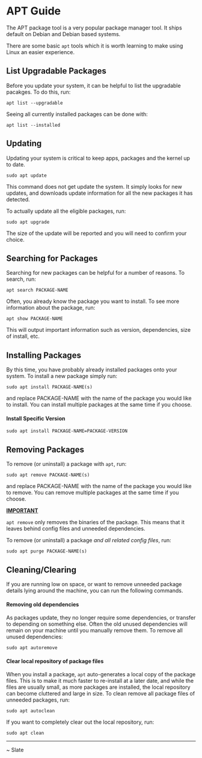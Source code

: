 # APT Guide

The APT package tool is a very popular package manager tool. It ships default on Debian and Debian based systems.

There are some basic ``apt`` tools which it is worth learning to make using Linux an easier experience.

## List Upgradable Packages

Before you update your system,  it can be helpful to list the upgradable pacakges. To do this, run:

``apt list --upgradable``

Seeing all currently installed packages can be done with:

``apt list --installed``

## Updating

Updating your system is critical to keep apps, packages and the kernel up to date.

``sudo apt update``

This command does not get update the system. It simply looks for new updates, and downloads update information for all the new packages it has detected.

To actually update all the eligible packages, run:

``sudo apt upgrade``

The size of the update will be reported and you will need to confirm your choice.

## Searching for Packages

Searching for new packages can be helpful for a number of reasons. To search, run:

``apt search PACKAGE-NAME``

Often, you already know the package you want to install. To see more information about the package, run:

``apt show PACKAGE-NAME``

This will output important information such as version, dependencies, size of install, etc.


## Installing Packages

By this time, you have probably already installed packages onto your system. To install a new package simply run:

``sudo apt install PACKAGE-NAME(s)``

and replace PACKAGE-NAME with the name of the package you would like to install. You can install multiple packages at the same time if you choose.

#### Install Specific Version

``sudo apt install PACKAGE-NAME=PACKAGE-VERSION``

## Removing Packages

To remove (or uninstall) a package with ``apt``, run:

``sudo apt remove PACKAGE-NAME(s)``

and replace PACKAGE-NAME with the name of the package you would like to remove. You can remove multiple packages at the same time if you choose.

**<ins>IMPORTANT</ins>**

``apt remove`` only removes the binaries of the package. This means that it leaves behind config files and unneeded dependencies.

To remove (or uninstall) a package *and all related config files*, run:

``sudo apt purge PACKAGE-NAME(s)``

## Cleaning/Clearing

If you are running low on space, or want to remove unneeded package details lying around the machine, you can run the following commands.

#### Removing old dependencies

As packages update, they no longer require some dependencies, or transfer to depending on something else. Often the old unused dependencies will remain on your machine until you manually remove them. To remove all unused dependencies:

``sudo apt autoremove``

#### Clear local repository of package files

When you install a package, ``apt`` auto-generates a local copy of the package files. This is to make it much faster to re-install at a later date, and while the files are usually small, as more packages are installed, the local repository can become cluttered and large in size. To clean remove all package files of unneeded packages, run:

``sudo apt autoclean``

If you want to completely clear out the local repository, run:

``sudo apt clean``


--- 

~ Slate